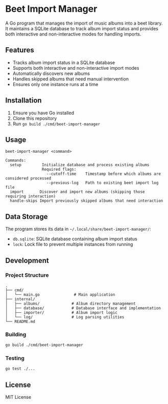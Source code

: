 # Beet Import Manager

A Go program that manages the import of music albums into a beet library. It maintains a SQLite database to track album import status and provides both interactive and non-interactive modes for handling imports.

## Features

- Tracks album import status in a SQLite database
- Supports both interactive and non-interactive import modes
- Automatically discovers new albums
- Handles skipped albums that need manual intervention
- Ensures only one instance runs at a time

## Installation

1. Ensure you have Go installed
2. Clone this repository
3. Run `go build ./cmd/beet-import-manager`

## Usage

```
beet-import-manager <command>

Commands:
  setup         Initialize database and process existing albums
                Required flags:
                  --cutoff-time    Timestamp before which albums are considered processed
                  --previous-log   Path to existing beet import log file
  import       Discover and import new albums (skipping those requiring interaction)
  handle-skips Import previously skipped albums that need interaction
```

## Data Storage

The program stores its data in `~/.local/share/beet-import-manager/`:
- `db.sqlite`: SQLite database containing album import status
- `lock`: Lock file to prevent multiple instances from running

## Development

### Project Structure

```
.
├── cmd/
│   └── main.go               # Main application
├── internal/
│   ├── albums/              # Album directory management
│   ├── database/            # Database interface and implementation
│   ├── importer/            # Album import logic
│   └── log/                 # Log parsing utilities
└── README.md
```

### Building

```bash
go build ./cmd/beet-import-manager
```

### Testing

```bash
go test ./...
```

## License

MIT License 